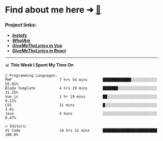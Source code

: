 # Find about me here ➜ [🧑](https://pauabella.dev)

### Project links:
- ***[Instafy](https://instafy.me)***
- ***[WhoIAm](https://pauabella.dev)***
- ***[GiveMeTheLyrics in Vue](https://lyrics.pauabella.dev)***
- ***[GiveMeTheLyrics in React](https://pauabella.dev/GiveMeTheLyrics)***

---
<!--START_SECTION:waka-->
📊 **This Week I Spent My Time On** 

```text
💬 Programming Languages: 
PHP                      7 hrs 54 mins       █████████████░░░░░░░░░░░░   55.01% 
Blade Template           4 hrs 29 mins       ███████░░░░░░░░░░░░░░░░░░   31.25% 
Vue.js                   1 hr 19 mins        ██░░░░░░░░░░░░░░░░░░░░░░░   9.21% 
CSS                      31 mins             █░░░░░░░░░░░░░░░░░░░░░░░░   3.6% 
Java                     4 mins              ░░░░░░░░░░░░░░░░░░░░░░░░░   0.47%

🔥 Editors: 
VS Code                  14 hrs 22 mins      █████████████████████████   100.0%

```


<!--END_SECTION:waka-->
